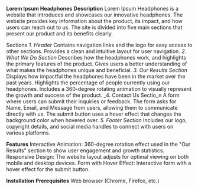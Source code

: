 **Lorem Ipsum Headphones**
**Description**
Lorem Ipsum Headphones is a website that introduces and showcases our innovative headphones. The website provides key information about the product, its impact, and how users can reach out to us. The site is divided into five main sections that present our product and its benefits clearly.

Sections
_1. Header_
Contains navigation links and the logo for easy access to other sections.
Provides a clean and intuitive layout for user navigation.
_2. What We Do Section_
Describes how the headphones work, and highlights the primary features of the product.
Gives users a better understanding of what makes the headphones unique and beneficial.
_3. Our Results Section_
Displays how impactful the headphones have been in the market over the past years.
Highlights the percentage of people currently using our headphones.
Includes a 360-degree rotating animation to visually represent the growth and success of the product.
_4. Contact Us Sectio_n
A form where users can submit their inquiries or feedback.
The form asks for Name, Email, and Message from users, allowing them to communicate directly with us.
The submit button uses a hover effect that changes the background color when hovered over.
_5. Footer Section_
Includes our logo, copyright details, and social media handles to connect with users on various platforms.

**Features**
Interactive Animation: 360-degree rotation effect used in the "Our Results" section to show user engagement and growth statistics.
Responsive Design: The website layout adjusts for optimal viewing on both mobile and desktop devices.
Form with Hover Effect: Interactive form with a hover effect for the submit button.

**Installation**
**Prerequisites**
Web browser (Chrome, Firefox, etc.)
